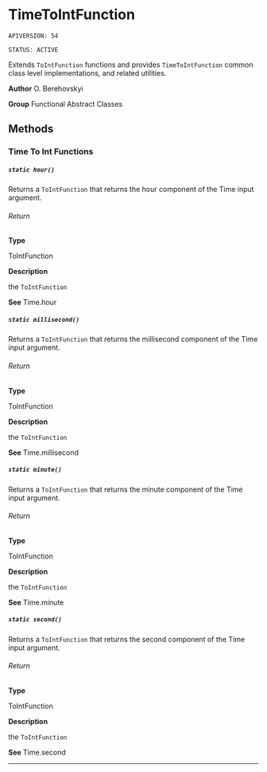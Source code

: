 # TimeToIntFunction

`APIVERSION: 54`

`STATUS: ACTIVE`

Extends `ToIntFunction` functions and provides `TimeToIntFunction` common class level implementations, and related utilities.


**Author** O. Berehovskyi


**Group** Functional Abstract Classes

## Methods
### Time To Int Functions
##### `static hour()`

Returns a `ToIntFunction` that returns the hour component of the Time input argument.

###### Return

**Type**

ToIntFunction

**Description**

the `ToIntFunction`


**See** Time.hour

##### `static millisecond()`

Returns a `ToIntFunction` that returns the millisecond component of the Time input argument.

###### Return

**Type**

ToIntFunction

**Description**

the `ToIntFunction`


**See** Time.millisecond

##### `static minute()`

Returns a `ToIntFunction` that returns the minute component of the Time input argument.

###### Return

**Type**

ToIntFunction

**Description**

the `ToIntFunction`


**See** Time.minute

##### `static second()`

Returns a `ToIntFunction` that returns the second component of the Time input argument.

###### Return

**Type**

ToIntFunction

**Description**

the `ToIntFunction`


**See** Time.second

---
